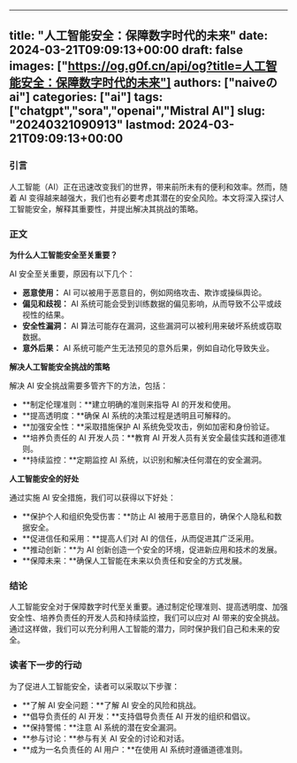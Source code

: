 
---
title: "人工智能安全：保障数字时代的未来"
date: 2024-03-21T09:09:13+00:00
draft: false
images: ["https://og.g0f.cn/api/og?title=人工智能安全：保障数字时代的未来"]
authors: ["naiveのai"]
categories: ["ai"]
tags: ["chatgpt","sora","openai","Mistral AI"]
slug: "20240321090913"
lastmod: 2024-03-21T09:09:13+00:00
---
### 引言

人工智能（AI）正在迅速改变我们的世界，带来前所未有的便利和效率。然而，随着 AI 变得越来越强大，我们也有必要考虑其潜在的安全风险。本文将深入探讨人工智能安全，解释其重要性，并提出解决其挑战的策略。

### 正文

**为什么人工智能安全至关重要？**

AI 安全至关重要，原因有以下几个：

- **恶意使用：** AI 可以被用于恶意目的，例如网络攻击、欺诈或操纵舆论。
- **偏见和歧视：** AI 系统可能会受到训练数据的偏见影响，从而导致不公平或歧视性的结果。
- **安全性漏洞：** AI 算法可能存在漏洞，这些漏洞可以被利用来破坏系统或窃取数据。
- **意外后果：** AI 系统可能产生无法预见的意外后果，例如自动化导致失业。

**解决人工智能安全挑战的策略**

解决 AI 安全挑战需要多管齐下的方法，包括：

- **制定伦理准则：**建立明确的准则来指导 AI 的开发和使用。
- **提高透明度：**确保 AI 系统的决策过程是透明且可解释的。
- **加强安全性：**采取措施保护 AI 系统免受攻击，例如加密和身份验证。
- **培养负责任的 AI 开发人员：**教育 AI 开发人员有关安全最佳实践和道德准则。
- **持续监控：**定期监控 AI 系统，以识别和解决任何潜在的安全漏洞。

**人工智能安全的好处**

通过实施 AI 安全措施，我们可以获得以下好处：

- **保护个人和组织免受伤害：**防止 AI 被用于恶意目的，确保个人隐私和数据安全。
- **促进信任和采用：**提高人们对 AI 的信任，从而促进其广泛采用。
- **推动创新：**为 AI 创新创造一个安全的环境，促进新应用和技术的发展。
- **保障未来：**确保人工智能在未来以负责任和安全的方式发展。

### 结论

人工智能安全对于保障数字时代至关重要。通过制定伦理准则、提高透明度、加强安全性、培养负责任的开发人员和持续监控，我们可以应对 AI 带来的安全挑战。通过这样做，我们可以充分利用人工智能的潜力，同时保护我们自己和未来的安全。

### 读者下一步的行动

为了促进人工智能安全，读者可以采取以下步骤：

- **了解 AI 安全问题：**了解 AI 安全的风险和挑战。
- **倡导负责任的 AI 开发：**支持倡导负责任 AI 开发的组织和倡议。
- **保持警惕：**注意 AI 系统的潜在安全漏洞。
- **参与讨论：**参与有关 AI 安全的讨论和对话。
- **成为一名负责任的 AI 用户：**在使用 AI 系统时遵循道德准则。